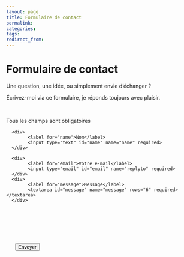 ```yaml
---
layout: page
title: Formulaire de contact
permalink:
categories:
tags:
redirect_from:
---
```


# Formulaire de contact

Une question, une idée, ou simplement envie d’échanger ?

Écrivez-moi via ce formulaire, je réponds toujours avec plaisir.

<form action="https://formsubmit.co/me@nicolasjouanno.com" method="POST">

      <!-- Champs visibles -->
      <p>Tous les champs sont obligatoires</p>

      <div>
            <label for="name">Nom</label>
            <input type="text" id="name" name="name" required>
      </div>

      <div>
            <label for="email">Votre e-mail</label>
            <input type="email" id="email" name="replyto" required>
      </div>
      <div>
            <label for="message">Message</label>
            <textarea id="message" name="message" rows="6" required></textarea>
      </div>
      <!-- Champs cachés -->

      <input type="hidden" name="_next" value="https://nicolasjouanno.com/">

      <input type="hidden" name="_subject" value="formulaire de contact nicolasjouanno.com">

      <button type="submit" class="c-button c-button--primary">Envoyer</button>

</form>
